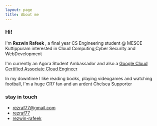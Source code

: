 ```yaml
---
layout: page
title: About me
---
```


### Hi! 
<p>
I'm <strong>Rezwin Rafeek </strong> , a final year CS Engineering student @ MESCE Kuttippuram interested in Cloud Computing,Cyber Security and WebDevelopment
</p>
<p>
I'm currently an Agora Student Ambassador and also a <a href="https://www.credential.net/8l14wlvo?key=e0654b6f6ae429c8e1096602b9fd10c485bdac1ef9d0427e0bed6450f23cb913">Google Cloud Certified Associate Cloud Engineer</a>
</p>
<p>
 In my downtime I like reading books, playing videogames and watching football, I'm a huge CR7 fan and an ardent Chelsea Supporter
</p>

### stay in touch
* [<span class="fab fa-envelope"></span> rezraf77@gmail.com](mailto:rezraf77@gmail.com)
* [<span class="fab fa-github"></span> rezraf77](https://github.com/rezraf77)
* [<span class="fab fa-linkedin"></span> rezwin-rafeek](https://www.linkedin.com/in/rezwin-rafeek/)

